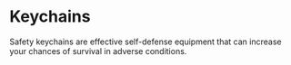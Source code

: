 # Keychains
Safety keychains are effective self-defense equipment that can increase your chances of survival in adverse conditions.
